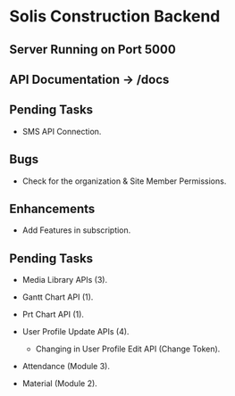 # Solis Construction Backend

## Server Running on Port 5000
## API Documentation -> /docs

## Pending Tasks
 - SMS API Connection.

## Bugs
 - Check for the organization & Site Member Permissions.

## Enhancements
 - Add Features in subscription.

## Pending Tasks
 - Media Library APIs (3).
 - Gantt Chart API (1).
 - Prt Chart API (1).
 - User Profile Update APIs (4).
    - Changing in User Profile Edit API (Change Token).

 - Attendance (Module 3).
 - Material (Module 2).
